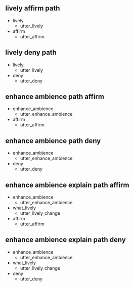 ## lively affirm path
* lively
  - utter_lively
* affirm
  - utter_affirm

## lively deny path
* lively
  - utter_lively
* deny
  - utter_deny


## enhance ambience path affirm
* enhance_ambience
  - utter_enhance_ambience
* affirm
  - utter_affirm


## enhance ambience path deny
* enhance_ambience
  - utter_enhance_ambience
* deny
  - utter_deny

  

## enhance ambience explain path affirm
* enhance_ambience
  - utter_enhance_ambience
* what_lively
  - utter_lively_change
* affirm
  - utter_affirm

## enhance ambience explain path deny
* enhance_ambience
  - utter_enhance_ambience
* what_lively
  - utter_lively_change
* deny
  - utter_deny
